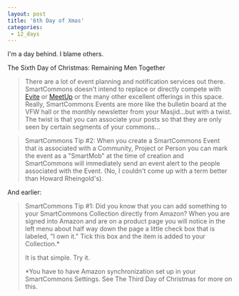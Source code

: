 ```yaml
---
layout: post
title: '6th Day of Xmas'
categories:
 - 12_days
---
```


I'm a day behind. I blame others.

The Sixth Day of Christmas: Remaining Men Together

<blockquote>There are a lot of event planning and notification services out there. SmartCommons doesn't intend to replace or directly compete with <a href="http://evite.com">Evite</a> or <a href="http://meetup.com">MeetUp</a> or the many other excellent offerings in this space. Really, SmartCommons Events are more like the bulletin board at the VFW hall or the monthly newsletter from your Masjid...but with a twist. The twist is that you can associate your posts so that they are only seen by certain segments of your commons...</blockquote>

<blockquote>SmartCommons Tip #2: When you create a SmartCommons Event that is associated with a Community, Project or Person you can mark the event as a "SmartMob" at the time of creation and SmartCommons will immediately send an event alert to the people associated with the Event. (No, I couldn't come up with a term better than Howard Rheingold's).</blockquote>

And earlier:

<blockquote>SmartCommons Tip #1: Did you know that you can add something to your SmartCommons Collection directly from Amazon? When you are signed into Amazon and are on a product page you will notice in the left menu about half way down the page a little check box that is labeled, "I own it." Tick this box and the item is added to your Collection.*

It is that simple. Try it.

*You have to have Amazon synchronization set up in your SmartCommons Settings. See The Third Day of Christmas for more on this.</blockquote>